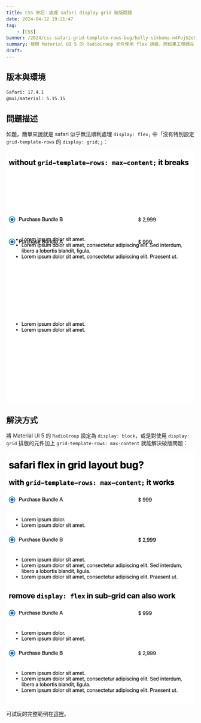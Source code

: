 ```yaml
---
title: CSS 筆記：處理 safari display grid 破版問題
date: 2024-04-12 19:21:47
tag:
	- [CSS]
banner: /2024/css-safari-grid-template-rows-bug/kelly-sikkema-n4FujS2oSng-unsplash.jpg
summary: 發現 Material UI 5 的 RadioGroup 元件使用 flex 排版，而如果工程師在 RadioGroup 的子元件用 grid 排版且沒有額外設定 grid-template-rows，則子元件的排版有機率在 safari 瀏覽器中炸裂 ¯\_(ツ)_/¯
draft: 
---
```


## 版本與環境

```bash
Safari: 17.4.1
@mui/material: 5.15.15
```

## 問題描述

如題，簡單來說就是 safari 似乎無法順利處理 `display: flex;` 中「沒有特別設定 `grid-template-rows` 的 `display: grid;`」：

![safari grid-template-rows broken](/2024/css-safari-grid-template-rows-bug/safari-grid-broken.png)

## 解決方式

將 Material UI 5 的 `RadioGroup` 設定為 `display: block`，或是對使用 `display: grid` 排版的元件加上 `grid-template-rows: max-content` 就能解決破版問題：

![safari grid-template-rows works with max-content or display block](/2024/css-safari-grid-template-rows-bug/safari-grid-works.png)

可試玩的完整範例在[這裡](https://stackblitz.com/edit/vitejs-vite-hfbyof?file=src%2FApp.tsx)。
